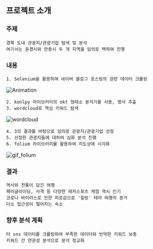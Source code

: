## 프로젝트 소개
  ### 주제
    경북 도내 관광지/관광기업 탐색 및 분석  
    여기서는 문경시와 안동시 두 개 지역을 임의로 택하여 진행
  
  
  ### 내용
    1. Selenium을 활용하여 네이버 블로그 포스팅의 관련 데이터 크롤링
   ![Animation](https://user-images.githubusercontent.com/68213799/129530707-71365e16-50d9-4526-b1eb-2549395f0dc9.gif)
    
    2. konlpy 라이브러리의 okt 형태소 분석기를 사용, 명사 추출  
    3. wordcloud로 핵심 키워드 탐색
   ![wordcloud](https://user-images.githubusercontent.com/68213799/129531870-82d6a4fc-73cf-47ca-a350-71971f799767.png)
    
    4. 3의 결과를 바탕으로 임의로 관광지/관광기업 선정  
    5. 선정한 관광지들에 대하여 심화 분석 진행  
    6. folium 라이브러리를 활용하여 지도상에 시각화  
   ![gif_folium](https://user-images.githubusercontent.com/68213799/129533727-4bb95fb5-294f-4c1d-b010-e63661841a57.gif)
  
  
  ### 결과
    역사와 전통이 담긴 여행  
    패러글라이딩, 사격 등 다양한 레저스포츠 체험 역시 인기  
    코로나 바이러스로 인한 피로감으로 '힐링' 테마 여행의 증가  
    다소 접근성이 떨어지는 숙소  
  
  
  ### 향후 분석 계획
    타 sns 데이터를 크롤링하여 부족한 데이터와 빈약한 키워드 보충  
    키워드 간 연관성 분석으로 분석 정교화
